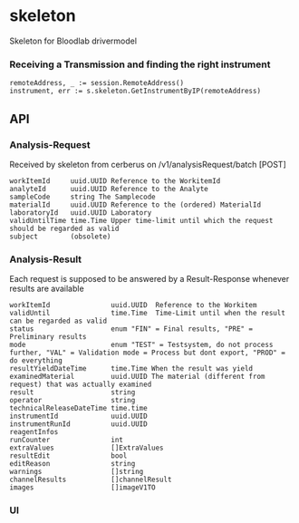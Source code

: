 # skeleton

Skeleton for Bloodlab drivermodel

### Receiving a Transmission and finding the right instrument
```golang
remoteAddress, _ := session.RemoteAddress()
instrument, err := s.skeleton.GetInstrumentByIP(remoteAddress)
```

## API 
### Analysis-Request
Received by skeleton from cerberus on /v1/analysisRequest/batch [POST]

```text 
workItemId     uuid.UUID Reference to the WorkitemId
analyteId      uuid.UUID Reference to the Analyte 
sampleCode     string The Samplecode
materialId     uuid.UUID Reference to the (ordered) MaterialId
laboratoryId   uuid.UUID Laboratory 
validUntilTime time.Time Upper time-limit until which the request should be regarded as valid
subject        (obsolete)
```

### Analysis-Result
Each request is supposed to be answered by a Result-Response whenever results are available

```text
workItemId               uuid.UUID  Reference to the Workitem
validUntil               time.Time  Time-Limit until when the result can be regarded as valid 
status                   enum "FIN" = Final results, "PRE" = Preliminary results
mode                     enum "TEST" = Testsystem, do not process further, "VAL" = Validation mode = Process but dont export, "PROD" = do everything
resultYieldDateTime      time.Time When the result was yield
examinedMaterial         uuid.UUID The material (different from request) that was actually examined
result                   string 
operator                 string
technicalReleaseDateTime time.time
instrumentId             uuid.UUID
instrumentRunId          uuid.UUID
reagentInfos
runCounter               int
extraValues              []ExtraValues
resultEdit               bool
editReason               string
warnings                 []string
channelResults           []channelResult
images                   []imageV1TO         
```

### UI 
